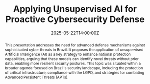 ---
title: Applying Unsupervised AI for Proactive Cybersecurity Defense

event: 1st CTI Workshop, hosted by the CISSA Cyber Threat Intelligence Team at CESAR 
event_url: https://www.cesar.org.br/web/english/cissa

location: CESAR Moinho - Risoflora
address:
  street: Av. Alfredo Lisboa, 810 - 6o andar
  city: Recife
  region: PE
  postcode: 50030-150
  country: Brazil

summary: I recently spoke at the first-ever CTI Workshop hosted by the CISSA team at CESAR. My presentation focused on how unsupervised AI can be used to create proactive cyber defenses here in Brazil. The event was a deep dive into our country's key security challenges, with expert sessions on protecting critical infrastructure, the impact of the LGPD, innovative national CTI projects, and strategies against advanced cyber threats (APTs). The workshop truly highlighted a collective commitment to strengthening Brazil's cybersecurity through collaboration and shared knowledge.
abstract: This presentation addresses the need for advanced defense mechanisms against sophisticated cyber threats in Brazil. It proposes the application of unsupervised Artificial Intelligence (AI) as a key strategy to enhance national protection capabilities, arguing that these models can identify novel threats without prior data, enabling more resilient security postures. This topic was situated within a broader agenda focused on Brazil's security landscape, including the protection of critical infrastructure, compliance with the LGPD, and strategies for combating Advanced Persistent Threats (APTs).

# Talk start and end times.
#   End time can optionally be hidden by prefixing the line with `#`.
date: '2025-05-22T14:00:00Z'
date_end: '2025-05-22T18:00:00Z'
all_day: false

# Schedule page publish date (NOT talk date).
publishDate: '2017-01-01T00:00:00Z'

authors:
  - admin

tags: []

# Is this a featured talk? (true/false)
featured: true

image:
  caption: 'Image credit: [**Cesar Moinho**](https://www.linkedin.com/posts/wellison-santos_cybersecurity-cti-threatintelligence-activity-7331681291676848151-tEA2?utm_source=share&utm_medium=member_desktop&rcm=ACoAACBMtRoBAy_R1aYLA7bcG2rYzW_cY-TyE0I)'
  focal_point: Right

#links:
#  - icon: twitter
#    icon_pack: fab
#    name: Follow
#    url: https://twitter.com/georgecushen
#url_code: 'https://github.com'
#url_pdf: ''
#url_slides: 'https://slideshare.net'
#url_video: 'https://youtube.com'

# Markdown Slides (optional).
#   Associate this talk with Markdown slides.
#   Simply enter your slide deck's filename without extension.
#   E.g. `slides = "example-slides"` references `content/slides/example-slides.md`.
#   Otherwise, set `slides = ""`.
slides: ""

# Projects (optional).
#   Associate this post with one or more of your projects.
#   Simply enter your project's folder or file name without extension.
#   E.g. `projects = ["internal-project"]` references `content/project/deep-learning/index.md`.
#   Otherwise, set `projects = []`.
projects:
  - example
---